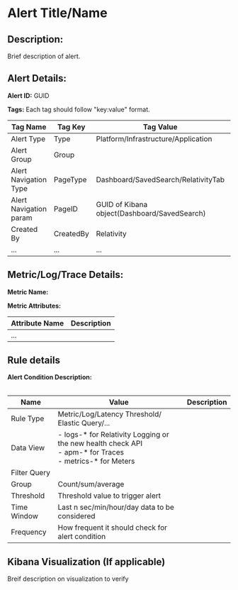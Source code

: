 # Alert Title/Name

## Description: 
Brief description of alert.

## Alert Details:
**Alert ID:** GUID

**Tags:**
Each tag should follow "key:value" format.

|Tag Name|Tag Key|Tag Value|Description|
|--|--|--|--|
|Alert Type|Type|Platform/Infrastructure/Application|
|Alert Group|Group||
|Alert Navigation Type|PageType|Dashboard/SavedSearch/RelativityTab|
|Alert Navigation param|PageID|GUID of Kibana object(Dashboard/SavedSearch)|
|Created By|CreatedBy|Relativity| 
|...|...|...|

## Metric/Log/Trace Details:
**Metric Name:**

**Metric Attributes:**

|Attribute Name| Description|
|-------|---
|...||

## Rule details
**Alert Condition Description:** <br/><br/>

|Name|Value|Description|
|-|-|-|
|Rule Type| Metric/Log/Latency Threshold/  Elastic Query/...|
|Data View|- logs-* for Relativity Logging or the new health check API<br/>- apm-* for Traces<br/>- metrics-* for Meters
|Filter Query||
Group| Count/sum/average|
|Threshold| Threshold value to trigger alert|
|Time Window| Last n sec/min/hour/day data to be considered|
|Frequency| How frequent it should check for alert condition|

## Kibana Visualization (If applicable)
Breif description on visualization to verify

